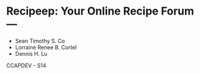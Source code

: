 # Recipeep: Your Online Recipe Forum —

* Sean Timothy S. Co
* Lorraine Renee B. Cortel
* Dennis H. Lu

CCAPDEV - S14